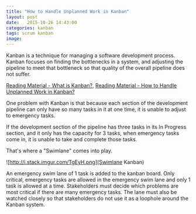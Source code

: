 ```yaml
---
title: "How to Handle Unplanned Work in Kanban"
layout: post
date:   2015-10-26 14:43:00
categories: kanban
tags: scrum kanban
image:
---
```


Kanban is a technique for managing a software development process. Kanban focuses on finding the bottlenecks in a system, and adjusting the pipeline to meet that bottleneck so that quality of the overall pipeline does not suffer.

[Reading Material - What is Kanban?](http://kanbanblog.com/explained/), [Reading Material - How to Handle Unplanned Work in Kanban?](http://pm.stackexchange.com/questions/16565/how-to-handle-unplanned-work-in-kanban?newsletter=1&nlcode=412697%7c4230)

One problem with Kanban is that because each section of the development pipeline can only have so many tasks in it at one time, it is unable to adjust to emergency tasks.

If the development section of the pipeline has three tasks in its In Progress section, and it only has the capacity for 3 tasks, when emergency tasks come in, it is unable to take and complete those tasks.

That's where a "Swimlane" comes into play.

![http://i.stack.imgur.com/TgEyH.png](Swimlane Kanban)

An emergency swim lane of 1 task is added to the kanban board. Only critical, emergency tasks are allowed in the emergency swim lane and only 1 task is allowed at a time. Stakeholders must decide which problems are most critical if there are many emergency tasks. The lane must also be watched closely so that stakeholders do not use it as a loophole around the Kanban system.
